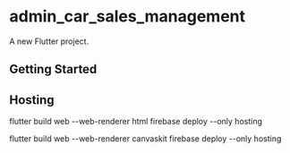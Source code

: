 # admin_car_sales_management

A new Flutter project.

## Getting Started


## Hosting
flutter build web --web-renderer html 
firebase deploy --only hosting

flutter build web --web-renderer canvaskit
firebase deploy --only hosting